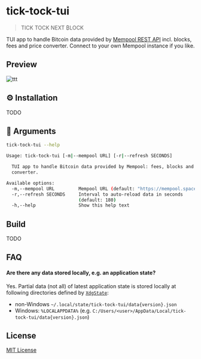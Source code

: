 # tick-tock-tui

> TICK TOCK NEXT ₿LOCK

TUI app to handle Bitcoin data provided by [Mempool REST API](https://mempool.space/docs/api/rest) incl. blocks, fees and price converter. Connect to your own Mempool instance if you like.

## Preview

![ttt](https://github.com/user-attachments/assets/ca790c1d-a29d-4913-9e96-814801167893)


## ⚙️ Installation

TODO


## 🔧 Arguments

```bash
tick-tock-tui --help

Usage: tick-tock-tui [-m|--mempool URL] [-r|--refresh SECONDS]

  TUI app to handle Bitcoin data provided by Mempool: fees, blocks and price
  converter.

Available options:
  -m,--mempool URL         Mempool URL (default: "https://mempool.space")
  -r,--refresh SECONDS     Interval to auto-reload data in seconds
                           (default: 180)
  -h,--help                Show this help text

```

## Build

TODO

## FAQ

#### Are there any data stored locally, e.g. an application state?

Yes. Partial data (not all) of latest application state is stored locally at following directories
defined by [`XdgState`](https://hackage.haskell.org/package/directory/docs/System-Directory.html#v:XdgState):
- non-Windows `~/.local/state/tick-tock-tui/data{version}.json`
- Windows: `%LOCALAPPDATA%` (e.g. `C:/Users/<user>/AppData/Local/tick-tock-tui/data{version}.json`)

## License

[MIT License](./LICENSE)
